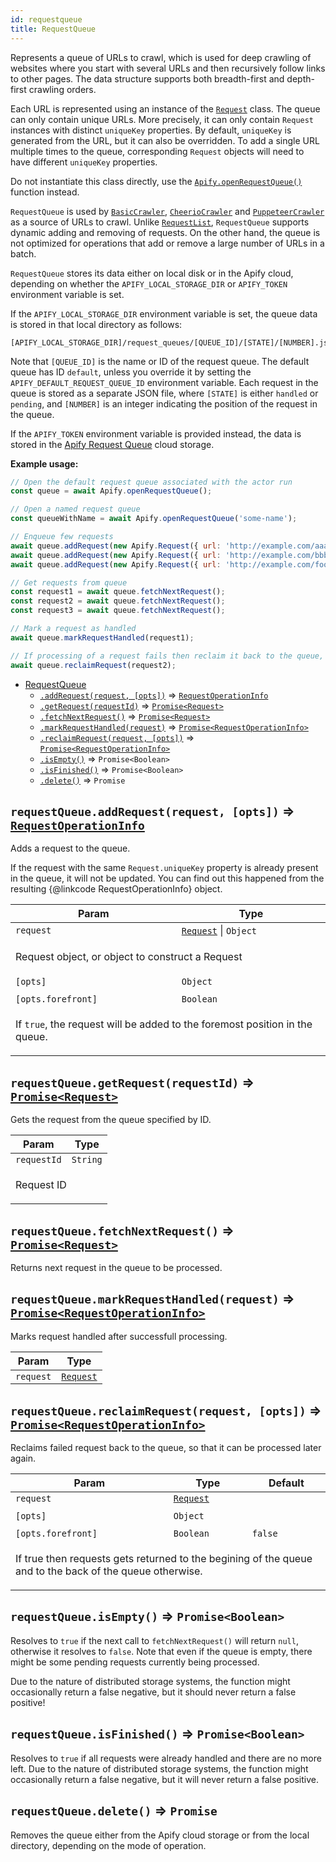 ```yaml
---
id: requestqueue
title: RequestQueue
---
```

<a name="RequestQueue"></a>

Represents a queue of URLs to crawl, which is used for deep crawling of websites
where you start with several URLs and then recursively
follow links to other pages. The data structure supports both breadth-first and depth-first crawling orders.

Each URL is represented using an instance of the [``Request``](request) class.
The queue can only contain unique URLs. More precisely, it can only contain `Request` instances
with distinct `uniqueKey` properties. By default, `uniqueKey` is generated from the URL, but it can also be overridden.
To add a single URL multiple times to the queue,
corresponding `Request` objects will need to have different `uniqueKey` properties.

Do not instantiate this class directly, use the
[``Apify.openRequestQueue()``](apify#openrequestqueue) function instead.

`RequestQueue` is used by [``BasicCrawler``](basiccrawler), [``CheerioCrawler``](cheeriocrawler)
and [``PuppeteerCrawler``](puppeteercrawler) as a source of URLs to crawl.
Unlike [``RequestList``](requestlist), `RequestQueue` supports dynamic adding and removing of requests.
On the other hand, the queue is not optimized for operations that add or remove a large number of URLs in a batch.

`RequestQueue` stores its data either on local disk or in the Apify cloud,
depending on whether the `APIFY_LOCAL_STORAGE_DIR` or `APIFY_TOKEN` environment variable is set.

If the `APIFY_LOCAL_STORAGE_DIR` environment variable is set, the queue data is stored in
that local directory as follows:
```
[APIFY_LOCAL_STORAGE_DIR]/request_queues/[QUEUE_ID]/[STATE]/[NUMBER].json
```
Note that `[QUEUE_ID]` is the name or ID of the request queue. The default queue has ID `default`,
unless you override it by setting the `APIFY_DEFAULT_REQUEST_QUEUE_ID` environment variable.
Each request in the queue is stored as a separate JSON file, where `[STATE]` is either `handled` or `pending`,
and `[NUMBER]` is an integer indicating the position of the request in the queue.

If the `APIFY_TOKEN` environment variable is provided instead, the data is stored
in the [Apify Request Queue](https://www.apify.com/docs/storage#queue) cloud storage.

**Example usage:**

```javascript
// Open the default request queue associated with the actor run
const queue = await Apify.openRequestQueue();

// Open a named request queue
const queueWithName = await Apify.openRequestQueue('some-name');

// Enqueue few requests
await queue.addRequest(new Apify.Request({ url: 'http://example.com/aaa' }));
await queue.addRequest(new Apify.Request({ url: 'http://example.com/bbb' }));
await queue.addRequest(new Apify.Request({ url: 'http://example.com/foo/bar' }), { forefront: true });

// Get requests from queue
const request1 = await queue.fetchNextRequest();
const request2 = await queue.fetchNextRequest();
const request3 = await queue.fetchNextRequest();

// Mark a request as handled
await queue.markRequestHandled(request1);

// If processing of a request fails then reclaim it back to the queue, so that it's crawled again
await queue.reclaimRequest(request2);
```


* [RequestQueue](requestqueue)
    * [`.addRequest(request, [opts])`](#RequestQueue+addRequest) ⇒ [<code>RequestOperationInfo</code>](../typedefs/requestoperationinfo)
    * [`.getRequest(requestId)`](#RequestQueue+getRequest) ⇒ [<code>Promise&lt;Request&gt;</code>](request)
    * [`.fetchNextRequest()`](#RequestQueue+fetchNextRequest) ⇒ [<code>Promise&lt;Request&gt;</code>](request)
    * [`.markRequestHandled(request)`](#RequestQueue+markRequestHandled) ⇒ [<code>Promise&lt;RequestOperationInfo&gt;</code>](../typedefs/requestoperationinfo)
    * [`.reclaimRequest(request, [opts])`](#RequestQueue+reclaimRequest) ⇒ [<code>Promise&lt;RequestOperationInfo&gt;</code>](../typedefs/requestoperationinfo)
    * [`.isEmpty()`](#RequestQueue+isEmpty) ⇒ <code>Promise&lt;Boolean&gt;</code>
    * [`.isFinished()`](#RequestQueue+isFinished) ⇒ <code>Promise&lt;Boolean&gt;</code>
    * [`.delete()`](#RequestQueue+delete) ⇒ <code>Promise</code>

<a name="RequestQueue+addRequest"></a>

## `requestQueue.addRequest(request, [opts])` ⇒ [<code>RequestOperationInfo</code>](../typedefs/requestoperationinfo)
Adds a request to the queue.

If the request with the same `Request.uniqueKey` property is already present in the queue,
it will not be updated. You can find out this happened from the resulting
{@linkcode RequestOperationInfo} object.

<table>
<thead>
<tr>
<th>Param</th><th>Type</th>
</tr>
</thead>
<tbody>
<tr>
<td><code>request</code></td><td><code><a href="request">Request</a></code> | <code>Object</code></td>
</tr>
<tr>
<td colspan="3"><p>Request object, or object to construct a Request</p>
</td></tr><tr>
<td><code>[opts]</code></td><td><code>Object</code></td>
</tr>
<tr>
<td colspan="3"></td></tr><tr>
<td><code>[opts.forefront]</code></td><td><code>Boolean</code></td>
</tr>
<tr>
<td colspan="3"><p>If <code>true</code>, the request will be added to the foremost position in the queue.</p>
</td></tr></tbody>
</table>
<a name="RequestQueue+getRequest"></a>

## `requestQueue.getRequest(requestId)` ⇒ [<code>Promise&lt;Request&gt;</code>](request)
Gets the request from the queue specified by ID.

<table>
<thead>
<tr>
<th>Param</th><th>Type</th>
</tr>
</thead>
<tbody>
<tr>
<td><code>requestId</code></td><td><code>String</code></td>
</tr>
<tr>
<td colspan="3"><p>Request ID</p>
</td></tr></tbody>
</table>
<a name="RequestQueue+fetchNextRequest"></a>

## `requestQueue.fetchNextRequest()` ⇒ [<code>Promise&lt;Request&gt;</code>](request)
Returns next request in the queue to be processed.

<a name="RequestQueue+markRequestHandled"></a>

## `requestQueue.markRequestHandled(request)` ⇒ [<code>Promise&lt;RequestOperationInfo&gt;</code>](../typedefs/requestoperationinfo)
Marks request handled after successfull processing.

<table>
<thead>
<tr>
<th>Param</th><th>Type</th>
</tr>
</thead>
<tbody>
<tr>
<td><code>request</code></td><td><code><a href="request">Request</a></code></td>
</tr>
<tr>
</tr></tbody>
</table>
<a name="RequestQueue+reclaimRequest"></a>

## `requestQueue.reclaimRequest(request, [opts])` ⇒ [<code>Promise&lt;RequestOperationInfo&gt;</code>](../typedefs/requestoperationinfo)
Reclaims failed request back to the queue,
so that it can be processed later again.

<table>
<thead>
<tr>
<th>Param</th><th>Type</th><th>Default</th>
</tr>
</thead>
<tbody>
<tr>
<td><code>request</code></td><td><code><a href="request">Request</a></code></td><td></td>
</tr>
<tr>
<td colspan="3"></td></tr><tr>
<td><code>[opts]</code></td><td><code>Object</code></td><td></td>
</tr>
<tr>
<td colspan="3"></td></tr><tr>
<td><code>[opts.forefront]</code></td><td><code>Boolean</code></td><td><code>false</code></td>
</tr>
<tr>
<td colspan="3"><p>If true then requests gets returned to the begining of the queue
  and to the back of the queue otherwise.</p>
</td></tr></tbody>
</table>
<a name="RequestQueue+isEmpty"></a>

## `requestQueue.isEmpty()` ⇒ <code>Promise&lt;Boolean&gt;</code>
Resolves to `true` if the next call to `fetchNextRequest()` will return `null`, otherwise it resolves to `false`.
Note that even if the queue is empty, there might be some pending requests currently being processed.

Due to the nature of distributed storage systems,
the function might occasionally return a false negative, but it should never return a false positive!

<a name="RequestQueue+isFinished"></a>

## `requestQueue.isFinished()` ⇒ <code>Promise&lt;Boolean&gt;</code>
Resolves to `true` if all requests were already handled and there are no more left.
Due to the nature of distributed storage systems,
the function might occasionally return a false negative, but it will never return a false positive.

<a name="RequestQueue+delete"></a>

## `requestQueue.delete()` ⇒ <code>Promise</code>
Removes the queue either from the Apify cloud storage or from the local directory,
depending on the mode of operation.

